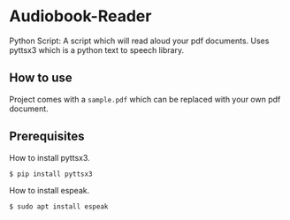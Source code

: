 # Audiobook-Reader

Python Script: A script which will read aloud your pdf documents. Uses pyttsx3 which is a python text to speech library.

## How to use

Project comes with a `sample.pdf` which can be replaced with your own pdf document.

## Prerequisites

How to install pyttsx3.

```shell
$ pip install pyttsx3
```

How to install espeak.

```shell
$ sudo apt install espeak
```
